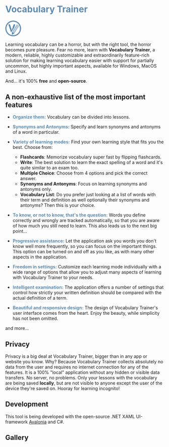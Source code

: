 # <span style="color:#5F8BB0">Vocabulary Trainer</span>
<img src="Assets/App-Icon.png" width="10%"></img>

Learning vocabulary can be a horror, but with the right tool, the horror becomes pure pleasure. 
Fear no more, learn with **Vocabulary Trainer**, a modern, reliable, highly customizable and extraordinarily feature-rich solution 
for making learning vocabulary easier with support for partially uncommon, but highly important aspects, available for Windows, MacOS and Linux. 

And... it's 100% **free** and **open-source**.

## A non-exhaustive list of the most important features
- <span style="color:#5F8BB0">**Organize them:**</span> Vocabulary can be divided into lessons.
- <span style="color:#5F8BB0">**Synonyms and Antonyms:**</span> Specify and learn synonyms and antonyms of a word in particular.
- <span style="color:#5F8BB0">**Variety of learning modes:**</span> Find your own learning style that fits you the best. Choose from:
  - **Flashcards**: Memorize vocabulary super fast by flipping flashcards.
  - **Write**: The best solution to learn the exact spelling of a word and it's quite similar to an exam too.
  - **Multiple Choice**: Choose from 4 options and pick the correct answer.
  - **Synonyms and Antonyms**: Focus on learning synonyms and antonyms only.
  - **Vocabulary List**: Do you prefer just looking at a list of words with their term and definition 
  as well optionally their synonyms and antonyms? Then this is your choice.
- <span style="color:#5F8BB0">**To know, or not to know, that's the question:**</span> Words you define correctly and wrongly are tracked automatically, so that
you are aware of how much you still need to learn. This also leads us to the next big point...
- <span style="color:#5F8BB0">**Progressive assistance:**</span> Let the application ask you words you don't know well more frequently, 
so you can focus on the important things. This option can be turned on and off as you like, as with many other aspects in the application.
- <span style="color:#5F8BB0">**Freedom in settings:**</span> Customize each learning mode individually 
with a wide range of options that allow you to adjust many aspects of learning with Vocabulary Trainer to your needs.
- <span style="color:#5F8BB0">**Intelligent examination:**</span> The application offers a number of settings that control 
how strictly your written definition should be compared with the actual definition of a term.


- <span style="color:#5F8BB0">**Beautiful and responsive design:**</span> 
The design of Vocabulary Trainer's user interface comes from the heart. Enjoy the beauty, while simplicity has not been omitted.

and more...

## Privacy
Privacy is a big deal at Vocabulary Trainer, bigger than in any app or website you know. Why?
Because Vocabulary Trainer collects absolutely no data from the user and requires no internet connection for any of the features.
It is a 100% "local" application without any hidden or visible data transfers. No server, no problems.
Only your lessons with the vocabulary are being saved **locally**, but are not visible to anyone except the user of the device they're saved on.
Hooray for learning incognito!

## Development
This tool is being developed with the open-source .NET XAML UI-framework [Avalonia](https://avaloniaui.net/) and C#.

## Gallery
